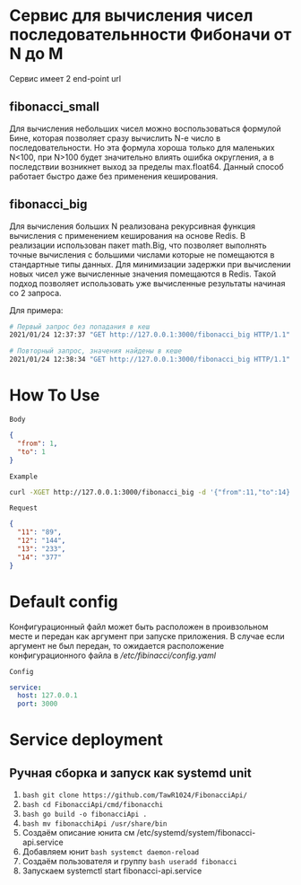 # Сервис для вычисления чисел последовательнности Фибоначи от N до M

Сервис имеет 2 end-point url

## fibonacci_small
Для вычисления небольших чисел можно воспользоваться формулой Бине,
которая позволяет сразу вычислить N-e число в последовательности.
Но эта формула хороша только для маленьких N<100, при N>100 будет
значительно влиять ошибка округления, а в последствии возникнет выход
за пределы max.float64. Данный способ работает быстро даже без применения
кеширования.

## fibonacci_big
Для вычисления больших N реализована рекурсивная функция вычисления
с применением кеширования на основе Redis.
В реализации использован пакет math.Big, что позволяет выполнять
точные вычисления с большими числами которые не помещаются в стандартные типы
данных.
Для минимизации задержки при вычислении новых чисел уже вычисленные
значения помещаются в Redis. Такой подход позволяет использовать уже
вычисленные результаты начиная со 2 запроса.

Для примера:
```bash
# Первый запрос без попадания в кеш
2021/01/24 12:37:37 "GET http://127.0.0.1:3000/fibonacci_big HTTP/1.1" from 127.0.0.1:51953 - 200 42794B in 7.153471666s

# Повторный запрос, значения найдены в кеше
2021/01/24 12:38:34 "GET http://127.0.0.1:3000/fibonacci_big HTTP/1.1" from 127.0.0.1:56637 - 200 42794B in 1.621323189s

```

# How To Use

`Body`

```json
{
  "from": 1,
  "to": 1 
}
```
`Example`

```bash
curl -XGET http://127.0.0.1:3000/fibonacci_big -d '{"from":11,"to":14}' -H "Content-Type: application/json"
```

`Request`

```json
{
  "11": "89",
  "12": "144",
  "13": "233",
  "14": "377"
}
```

# Default config

Конфигурационный файл может быть расположен в проивзольном месте и
передан как аргумент при запуске приложения. В случае если аргумент не был
передан, то ожидается расположение конфигурационного файла в */etc/fibinacci/config.yaml*

`Config`

```yaml
service:
  host: 127.0.0.1
  port: 3000
```

# Service deployment

## Ручная сборка и запуск как systemd unit

1. ```bash git clone https://github.com/TawR1024/FibonacciApi/```
2. ```bash cd FibonacciApi/cmd/fibonacchi```
3. ```bash go build -o fibonacciApi .```
4. ```bash mv fibonacchiApi /usr/share/bin```
5. Создаём описание юнита см /etc/systemd/system/fibonacci-api.service
6. Добавляем юнит ```bash systemct daemon-reload```
7. Создаём пользователя и группу ```bash useradd fibonacci```
8. Запускаем systemctl start fibonacci-api.service


